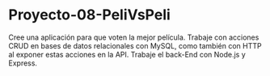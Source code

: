 # Proyecto-08-PeliVsPeli
Cree una aplicación para que voten la mejor película. Trabaje con acciones CRUD en bases de datos relacionales con MySQL, como también con HTTP al exponer estas acciones en la API. Trabaje el back-End con Node.js y Express.
